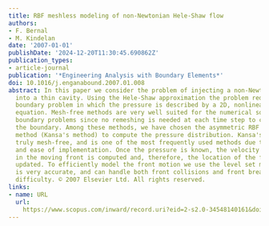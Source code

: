 ```yaml
---
title: RBF meshless modeling of non-Newtonian Hele-Shaw flow
authors:
- F. Bernal
- M. Kindelan
date: '2007-01-01'
publishDate: '2024-12-20T11:30:45.690862Z'
publication_types:
- article-journal
publication: '*Engineering Analysis with Boundary Elements*'
doi: 10.1016/j.enganabound.2007.01.008
abstract: In this paper we consider the problem of injecting a non-Newtonian fluid
  into a thin cavity. Using the Hele-Shaw approximation the problem reduces to a moving
  boundary problem in which the pressure is described by a 2D, nonlinear, elliptic
  equation. Mesh-free methods are very well suited for the numerical solution of moving
  boundary problems since no remeshing is needed at each time step to correctly represent
  the boundary. Among these methods, we have chosen the asymmetric RBF collocation
  method (Kansa's method) to compute the pressure distribution. Kansa's method is
  truly mesh-free, and is one of the most frequently used methods due to its accuracy
  and ease of implementation. Once the pressure is known, the velocity at each point
  in the moving front is computed and, therefore, the location of the front can be
  updated. To efficiently model the front motion we use the level set method, which
  is very accurate, and can handle both front collisions and front break-ups without
  difficulty. © 2007 Elsevier Ltd. All rights reserved.
links:
- name: URL
  url: 
    https://www.scopus.com/inward/record.uri?eid=2-s2.0-34548140161&doi=10.1016%2fj.enganabound.2007.01.008&partnerID=40&md5=0700f26fb724d4c86f5d844959e7b199
---
```

